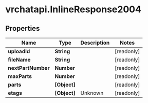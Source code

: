 # vrchatapi.InlineResponse2004

## Properties

Name | Type | Description | Notes
------------ | ------------- | ------------- | -------------
**uploadId** | **String** |  | [readonly] 
**fileName** | **String** |  | [readonly] 
**nextPartNumber** | **Number** |  | [readonly] 
**maxParts** | **Number** |  | [readonly] 
**parts** | **[Object]** |  | [readonly] 
**etags** | **[Object]** | Unknown | [readonly] 


